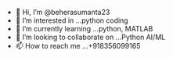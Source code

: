 - 👋 Hi, I’m @beherasumanta23
- 👀 I’m interested in ...python coding
- 🌱 I’m currently learning ...python, MATLAB
- 💞️ I’m looking to collaborate on ...Python AI/ML
- 📫 How to reach me ...+918356099165


<!---
beherasumanta23/beherasumanta23 is a ✨ special ✨ repository because its `README.md` (this file) appears on your GitHub profile.
You can click the Preview link to take a look at your changes.
--->
